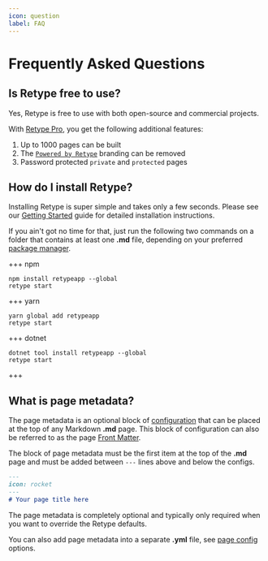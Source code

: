 ```yaml
---
icon: question
label: FAQ
---
```

# Frequently Asked Questions

## Is Retype free to use?

Yes, Retype is free to use with both open-source and commercial projects.

With [Retype Pro](/pro.md), you get the following additional features:

1. Up to 1000 pages can be built
2. The [`Powered by Retype`](/configuration/project.md#poweredbyretype) branding can be removed
3. Password protected `private` and `protected` pages

## How do I install Retype?

Installing Retype is super simple and takes only a few seconds. Please see our [Getting Started](/guides/getting-started.md) guide for detailed installation instructions.

If you ain't got no time for that, just run the following two commands on a folder that contains at least one **.md** file, depending on your preferred [package manager](/guides/getting-started.md#prerequisites).

+++ npm
```
npm install retypeapp --global
retype start
```
+++ yarn
```
yarn global add retypeapp
retype start
```
+++ dotnet
```
dotnet tool install retypeapp --global
retype start
```
+++

## What is page metadata?

The page metadata is an optional block of [configuration](/configuration/page.md) that can be placed at the top of any Markdown **.md** page. This block of configuration can also be referred to as the page [Front Matter](https://jekyllrb.com/docs/front-matter/).

The block of page metadata must be the first item at the top of the **.md** page and must be added between `---` lines above and below the configs.

```md sample.md
---
icon: rocket
---
# Your page title here
```

The page metadata is completely optional and typically only required when you want to override the Retype defaults.

You can also add page metadata into a separate **.yml** file, see [page config](/configuration/page.md#separate-yml-file) options.
